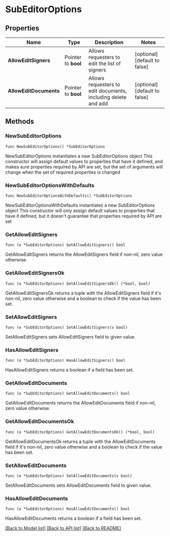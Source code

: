 # SubEditorOptions

## Properties

Name | Type | Description | Notes
------------ | ------------- | ------------- | -------------
**AllowEditSigners** | Pointer to **bool** | Allows requesters to edit the list of signers | [optional] [default to false]
**AllowEditDocuments** | Pointer to **bool** | Allows requesters to edit documents, including delete and add | [optional] [default to false]

## Methods

### NewSubEditorOptions

`func NewSubEditorOptions() *SubEditorOptions`

NewSubEditorOptions instantiates a new SubEditorOptions object
This constructor will assign default values to properties that have it defined,
and makes sure properties required by API are set, but the set of arguments
will change when the set of required properties is changed

### NewSubEditorOptionsWithDefaults

`func NewSubEditorOptionsWithDefaults() *SubEditorOptions`

NewSubEditorOptionsWithDefaults instantiates a new SubEditorOptions object
This constructor will only assign default values to properties that have it defined,
but it doesn't guarantee that properties required by API are set

### GetAllowEditSigners

`func (o *SubEditorOptions) GetAllowEditSigners() bool`

GetAllowEditSigners returns the AllowEditSigners field if non-nil, zero value otherwise.

### GetAllowEditSignersOk

`func (o *SubEditorOptions) GetAllowEditSignersOk() (*bool, bool)`

GetAllowEditSignersOk returns a tuple with the AllowEditSigners field if it's non-nil, zero value otherwise
and a boolean to check if the value has been set.

### SetAllowEditSigners

`func (o *SubEditorOptions) SetAllowEditSigners(v bool)`

SetAllowEditSigners sets AllowEditSigners field to given value.

### HasAllowEditSigners

`func (o *SubEditorOptions) HasAllowEditSigners() bool`

HasAllowEditSigners returns a boolean if a field has been set.

### GetAllowEditDocuments

`func (o *SubEditorOptions) GetAllowEditDocuments() bool`

GetAllowEditDocuments returns the AllowEditDocuments field if non-nil, zero value otherwise.

### GetAllowEditDocumentsOk

`func (o *SubEditorOptions) GetAllowEditDocumentsOk() (*bool, bool)`

GetAllowEditDocumentsOk returns a tuple with the AllowEditDocuments field if it's non-nil, zero value otherwise
and a boolean to check if the value has been set.

### SetAllowEditDocuments

`func (o *SubEditorOptions) SetAllowEditDocuments(v bool)`

SetAllowEditDocuments sets AllowEditDocuments field to given value.

### HasAllowEditDocuments

`func (o *SubEditorOptions) HasAllowEditDocuments() bool`

HasAllowEditDocuments returns a boolean if a field has been set.


[[Back to Model list]](../README.md#documentation-for-models) [[Back to API list]](../README.md#documentation-for-api-endpoints) [[Back to README]](../README.md)


